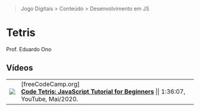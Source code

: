 > Jogo Digitais > Conteúdo > Desenvolvimento em JS

# Tetris

Prof. Eduardo Ono

## Vídeos

|||
| :-: | --- |
| [![](https://img.youtube.com/vi/rAUn1Lom6dw/default.jpg)](https://www.youtube.com/watch?v=rAUn1Lom6dw "Code Tetris: JavaScript Tutorial for Beginners") | [freeCodeCamp.org] <br> [__Code Tetris: JavaScript Tutorial for Beginners__](https://www.youtube.com/watch?v=rAUn1Lom6dw) \|\| 1:36:07, YouTube, Mai/2020.

<br>

